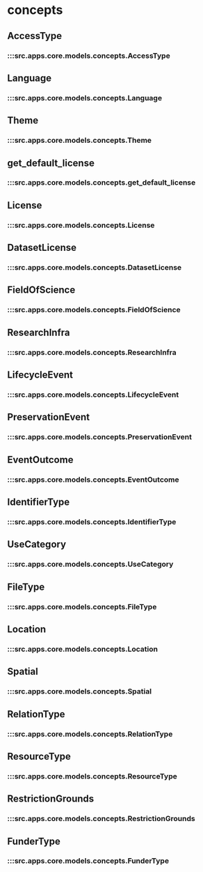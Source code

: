 # concepts

## AccessType

### :::src.apps.core.models.concepts.AccessType

## Language

### :::src.apps.core.models.concepts.Language

## Theme

### :::src.apps.core.models.concepts.Theme

## get_default_license

### :::src.apps.core.models.concepts.get_default_license

## License

### :::src.apps.core.models.concepts.License

## DatasetLicense

### :::src.apps.core.models.concepts.DatasetLicense

## FieldOfScience

### :::src.apps.core.models.concepts.FieldOfScience

## ResearchInfra

### :::src.apps.core.models.concepts.ResearchInfra

## LifecycleEvent

### :::src.apps.core.models.concepts.LifecycleEvent

## PreservationEvent

### :::src.apps.core.models.concepts.PreservationEvent

## EventOutcome

### :::src.apps.core.models.concepts.EventOutcome

## IdentifierType

### :::src.apps.core.models.concepts.IdentifierType

## UseCategory

### :::src.apps.core.models.concepts.UseCategory

## FileType

### :::src.apps.core.models.concepts.FileType

## Location

### :::src.apps.core.models.concepts.Location

## Spatial

### :::src.apps.core.models.concepts.Spatial

## RelationType

### :::src.apps.core.models.concepts.RelationType

## ResourceType

### :::src.apps.core.models.concepts.ResourceType

## RestrictionGrounds

### :::src.apps.core.models.concepts.RestrictionGrounds

## FunderType

### :::src.apps.core.models.concepts.FunderType

